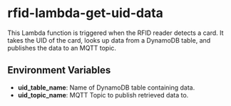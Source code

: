 # rfid-lambda-get-uid-data
This Lambda function is triggered when the RFID reader detects a card. It takes the UID of the card, looks up data from a DynamoDB table, and publishes the data to an MQTT topic.

## Environment Variables
* **uid_table_name**: Name of DynamoDB table containing data.
* **uid_topic_name**: MQTT Topic to publish retrieved data to.